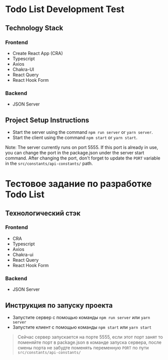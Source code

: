 # Todo List Development Test

## Technology Stack

### Frontend
 - Create React App (CRA)
 - Typescript
 - Axios
 - Chakra-UI
 - React Query
 - React Hook Form

### Backend
 - JSON Server

## Project Setup Instructions
 - Start the server using the command ```npm run server``` or ```yarn server```.
 - Start the client using the command ```npm start``` or ```yarn start```.

Note: The server currently runs on port 5555. If this port is already in use, you can change the port in the package.json under the server start command. After changing the port, don't forget to update the ```PORT``` variable in the ```src/constants/api-constants/``` path.

# Тестовое задание по разработке Todo List

## Технологический стэк

### Frontend

- CRA
- Typescript
- Axios
- Chakra-ui
- React Query
- React Hook Form

### Backend
- JSON Server

## Инструкция по запуску проекта

- Запустите сервер с помощью команды ```npm run server``` или ```yarn server```
- Запустите клиент с помощью команды ```npm start``` или ```yarn start```

> Сейчас сервер запускается на порте 5555, если этот порт занят то поменяйте порт в package.json в команде запуска сервера, после смены порта не забудте поменять переменную ```PORT``` по пути ```src/constants/api-constants/```
